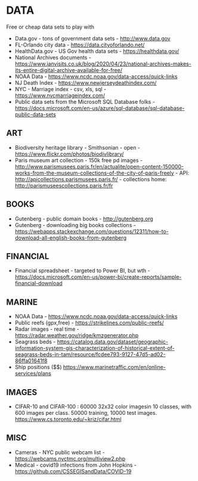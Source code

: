 # DATA

Free or cheap data sets to play with

* Data.gov - tons of government data sets - http://www.data.gov
* FL-Orlando city data - https://data.cityoforlando.net/
* HealthData.gov - US Gov health data sets - https://healthdata.gov/
* National Archives documents - https://www.ianvisits.co.uk/blog/2020/04/23/national-archives-makes-its-entire-digital-archive-available-for-free/
* NOAA Data - https://www.ncdc.noaa.gov/data-access/quick-links
* NJ Death Index - https://www.newjerseydeathindex.com/
* NYC - Marriage index - csv, xls, sql -  https://www.nycmarriageindex.com/
* Public data sets from the Microsoft SQL Database folks - https://docs.microsoft.com/en-us/azure/sql-database/sql-database-public-data-sets 

## ART

* Biodiversity heritage library - Smithsonian - open - https://www.flickr.com/photos/biodivlibrary/
* Paris museum art collection - 150k free pd images - http://www.parismusees.paris.fr/en/actualite/open-content-150000-works-from-the-museum-collections-of-the-city-of-paris-freely - API: http://apicollections.parismusees.paris.fr/ - collections home: http://parismuseescollections.paris.fr/fr


## BOOKS

* Gutenberg - public domain books - http://gutenberg.org
* Gutenberg - downloading big books collections - https://webapps.stackexchange.com/questions/12311/how-to-download-all-english-books-from-gutenberg

## FINANCIAL

* Financial spreadsheet - targeted to Power BI, but wth - https://docs.microsoft.com/en-us/power-bi/create-reports/sample-financial-download

## MARINE

* NOAA Data - https://www.ncdc.noaa.gov/data-access/quick-links 
* Public reefs (gpx,free) - https://strikelines.com/public-reefs/
* Radar images - real time - https://radar.weather.gov/ridge/kmzgenerator.php 
* Seagrass beds - https://catalog.data.gov/dataset/geographic-information-system-gis-characterization-of-historical-extent-of-seagrass-beds-in-tam/resource/fcdee793-9127-47d5-ad02-86ffa01641f8
* Ship positions ($$) https://www.marinetraffic.com/en/online-services/plans

## IMAGES

* CIFAR-10 and CIFAR-100 : 60000 32x32 color imagesin 10 classes, with 600 images per class.  50000 training, 10000 test images.  https://www.cs.toronto.edu/~kriz/cifar.html

## MISC

* Cameras - NYC public webcam list - https://webcams.nyctmc.org/multiview2.php
* Medical - covid19 infections from John Hopkins - https://github.com/CSSEGISandData/COVID-19

